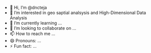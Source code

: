 - 👋 Hi, I’m @dncteja
- 👀 I’m interested in geo saptial analsysis and High-Dimensional Data Analysis
- 🌱 I’m currently learning ... 
- 💞️ I’m looking to collaborate on ...
- 📫 How to reach me ... 
- 😄 Pronouns: ...
- ⚡ Fun fact: ...

<!---
dncteja/dncteja is a ✨ special ✨ repository because its `README.md` (this file) appears on your GitHub profile.
You can click the Preview link to take a look at your changes.
--->
